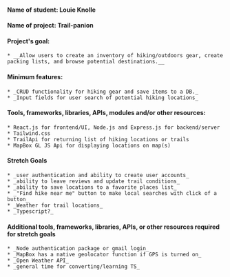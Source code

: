 #### Name of student: Louie Knolle

#### Name of project: Trail-panion

#### Project's goal:

    * __Allow users to create an inventory of hiking/outdoors gear, create packing lists, and browse potential destinations.__

#### Minimum features:

    * _CRUD functionality for hiking gear and save items to a DB._
    * _Input fields for user search of potential hiking locations_

#### Tools, frameworks, libraries, APIs, modules and/or other resources:

    * React.js for frontend/UI, Node.js and Express.js for backend/server
    * Tailwind.css
    * TrailApi for returning list of hiking locations or trails
    * MapBox GL JS Api for displaying locations on map(s)

#### Stretch Goals

    * _user authentication and ability to create user accounts_
    * _ability to leave reviews and update trail conditions_
    * _ability to save locations to a favorite places list_
    * _"Find hike near me" button to make local searches with click of a button_
    * _Weather for trail locations_
    * _Typescript?_

#### Additional tools, frameworks, libraries, APIs, or other resources required for stretch goals

    * _Node authentication package or gmail login_
    * _MapBox has a native geolocator function if GPS is turned on_
    * _Open Weather API_
    * _general time for converting/learning TS_

